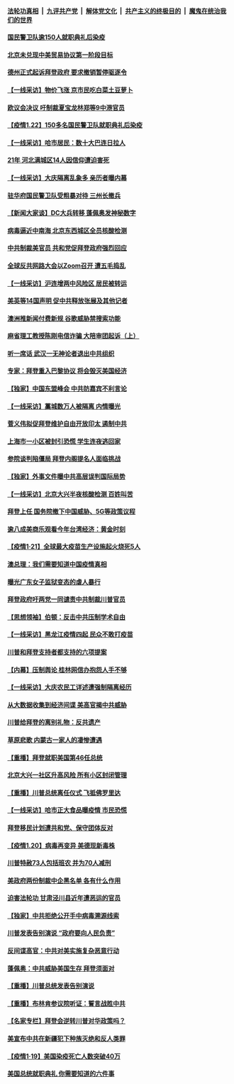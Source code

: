 

####  [法轮功真相](../../../../basic/blob/master/README.md?t=01231431) &nbsp;|&nbsp; [九评共产党](../../../../9ping.md/blob/master/README.md?t=01231431) &nbsp;|&nbsp; [解体党文化](../../../../jtdwh.md/blob/master/README.md?t=01231431)  &nbsp;|&nbsp; [共产主义的终极目的](../../../../gczydzjmd.md/blob/master/README.md?t=01231431) &nbsp;|&nbsp; [魔鬼在统治我们的世界](../../../../mgztzwmdsj.md/blob/master/README.md?t=01231431) 

#### [国民警卫队逾150人就职典礼后染疫](../pages/nf4514/n12706684.md?t=01231431) 

#### [北京未兑现中美贸易协议第一阶段目标](../pages/nf4514/n12706377.md?t=01231431) 

#### [德州正式起诉拜登政府 要求撤销暂停驱逐令](../pages/nf4514/n12706341.md?t=01231431) 

#### [【一线采访】物价飞涨 京市民吃白菜土豆萝卜](../pages/nf4514/n12706138.md?t=01231431) 

#### [欧议会决议 吁制裁夏宝龙林郑等9中港官员](../pages/nf4514/n12706040.md?t=01231431) 

#### [【疫情1.22】150多名国民警卫队就职典礼后染疫](../pages/nf4514/n12704842.md?t=01231431) 

#### [【一线采访】哈市居民：数十大巴连日拉人](../pages/nf4514/n12705832.md?t=01231431) 

#### [21年 河北满城区14人因信仰遭迫害死](../pages/nf4514/n12705037.md?t=01231431) 

#### [【一线采访】大庆隔离乱象多 亲历者曝内幕](../pages/nf4514/n12705668.md?t=01231431) 

#### [驻华府国民警卫队受粗暴对待 三州长撤兵](../pages/nf4514/n12705647.md?t=01231431) 

#### [【新闻大家谈】DC大兵转移 蓬佩奥发神秘数字](../pages/nf4514/n12705632.md?t=01231431) 

#### [病毒逼近中南海 北京东西城区全员核酸检测](../pages/nf4514/n12704750.md?t=01231431) 

#### [中共制裁美官员 共和党促拜登政府强烈回应](../pages/nf4514/n12705479.md?t=01231431) 

#### [全球反共网路大会以Zoom召开 遭五毛捣乱](../pages/nf4514/n12704384.md?t=01231431) 

#### [【一线采访】沪连增两中风险区 居民被转运](../pages/nf4514/n12705076.md?t=01231431) 

#### [美英等14国声明 促中共释放张展及其他记者](../pages/nf4514/n12704880.md?t=01231431) 

#### [澳洲推新闻付费新规 谷歌威胁禁搜索功能](../pages/nf4514/n12704086.md?t=01231431) 

#### [麻省理工教授陈刚电信诈骗 大陪审团起诉（上）](../pages/nf4514/n12704378.md?t=01231431) 

#### [听一席话 武汉一无神论者退出中共组织](../pages/nf4514/n12702830.md?t=01231431) 

#### [专家：拜登重入巴黎协议 将会毁灭美国经济](../pages/nf4514/n12704083.md?t=01231431) 

#### [【独家】中国东盟峰会 中共防嘉宾不利言论](../pages/nf4514/n12700072.md?t=01231431) 

#### [【一线采访】藁城数万人被隔离 内情曝光](../pages/nf4514/n12703775.md?t=01231431) 

#### [菅义伟拟促拜登维护自由开放印太 遏制中共](../pages/nf4514/n12703652.md?t=01231431) 

#### [上海市一小区被封引恐慌 学生连夜逃回家](../pages/nf4514/n12703756.md?t=01231431) 

#### [参院谈判陷僵局 拜登内阁提名人面临挑战](../pages/nf4514/n12703427.md?t=01231431) 

#### [【独家】外事文件曝中共高层误判国际局势](../pages/nf4514/n12703413.md?t=01231431) 

#### [【一线采访】北京大兴半夜核酸检测 百姓叫苦](../pages/nf4514/n12703410.md?t=01231431) 

#### [拜登上任 国务院撤下中国威胁、5G等政策议程](../pages/nf4514/n12703461.md?t=01231431) 

#### [逾八成美商乐观看今年台湾经济：黄金时刻](../pages/nf4514/n12702717.md?t=01231431) 

#### [【疫情1·21】全球最大疫苗生产设施起火烧死5人](../pages/nf4514/n12702316.md?t=01231431) 

#### [澳总理：我们需要知道中国疫情真相](../pages/nf4514/n12702031.md?t=01231431) 

#### [曝光广东女子监狱变态的虐人暴行](../pages/nf4514/n12701112.md?t=01231431) 

#### [拜登政府吁两党一同谴责中共制裁川普官员](../pages/nf4514/n12701922.md?t=01231431) 

#### [【思想领袖】伯顿：反击中共压制学术自由](../pages/nf4514/n12607404.md?t=01231431) 

#### [【一线采访】黑龙江疫情四起 民众不敢打疫苗](../pages/nf4514/n12701511.md?t=01231431) 

#### [川普和拜登支持者都支持的六项提案](../pages/nf4514/n12701666.md?t=01231431) 

#### [【内幕】压制舆论 桂林网信办抱怨人手不够](../pages/nf4514/n12696988.md?t=01231431) 

#### [【一线采访】大庆农民工详述遭强制隔离经历](../pages/nf4514/n12701325.md?t=01231431) 

#### [从大数据收集到经济间谍 美高官揭中共威胁](../pages/nf4514/n12701202.md?t=01231431) 

#### [川普给拜登的离别礼物：反共遗产](../pages/nf4514/n12700601.md?t=01231431) 

#### [草原悲歌 内蒙古一家人的凄惨遭遇](../pages/nf4514/n12699984.md?t=01231431) 

#### [【重播】拜登就职美国第46任总统](../pages/nf4514/n12700689.md?t=01231431) 

#### [北京大兴一社区升高风险 所有小区封闭管理](../pages/nf4514/n12700110.md?t=01231431) 

#### [【重播】川普总统离任仪式 飞抵佛罗里达](../pages/nf4514/n12699391.md?t=01231431) 

#### [【一线采访】哈市正大食品曝疫情 市民恐慌](../pages/nf4514/n12700025.md?t=01231431) 

#### [拜登移民计划遭共和党、保守团体反对](../pages/nf4514/n12700196.md?t=01231431) 

#### [【疫情1.20】病毒再变异 美德现新毒株](../pages/nf4514/n12699996.md?t=01231431) 

#### [川普特赦73人包括班农 并为70人减刑](../pages/nf4514/n12699915.md?t=01231431) 

#### [美政府两份制裁中企黑名单 各有什么作用](../pages/nf4514/n12694693.md?t=01231431) 

#### [迫害法轮功 甘肃泾川县近年遭恶运的官员](../pages/nf4514/n12697856.md?t=01231431) 

#### [【独家】中共拒绝公开手中病毒溯源线索](../pages/nf4514/n12698800.md?t=01231431) 

#### [川普发表告别演说 “政府要向人民负责”](../pages/nf4514/n12698870.md?t=01231431) 

#### [反间谍高官：中共对美实施复杂恶意行动](../pages/nf4514/n12698744.md?t=01231431) 

#### [蓬佩奥：中共威胁美国生存 拜登须面对](../pages/nf4514/n12698607.md?t=01231431) 

#### [【重播】川普总统发表告别演说](../pages/nf4514/n12698685.md?t=01231431) 

#### [【重播】布林肯参议院听证：誓言战胜中共](../pages/nf4514/n12698357.md?t=01231431) 

#### [【名家专栏】拜登会逆转川普对华政策吗？](../pages/nf4514/n12698138.md?t=01231431) 

#### [美宣布中共在新疆犯下种族灭绝和反人类罪](../pages/nf4514/n12698504.md?t=01231431) 

#### [【疫情1·19】美国染疫死亡人数突破40万](../pages/nf4514/n12697627.md?t=01231431) 

#### [美国总统就职典礼 你需要知道的六件事](../pages/nf4514/n12698405.md?t=01231431) 

